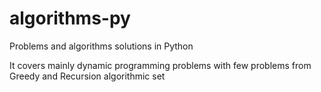 # algorithms-py

Problems and algorithms solutions in Python

It covers mainly dynamic programming problems with few problems from Greedy and Recursion algorithmic set 